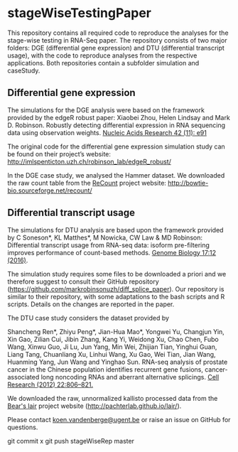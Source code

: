 # stageWiseTestingPaper

This repository contains all required code to reproduce the analyses for the stage-wise testing in RNA-Seq paper. The repository consists of two major folders: DGE (differential gene expression) and DTU (differential transcript usage), with the code to reproduce analyses from the respective applications. Both repositories contain a subfolder simulation and caseStudy.

## Differential gene expression

The simulations for the DGE analysis were based on the framework provided by the edgeR robust paper:
Xiaobei Zhou, Helen Lindsay and Mark D. Robinson. Robustly detecting differential expression in RNA sequencing data using observation weights. [Nucleic Acids Research 42 (11): e91](http://nar.oxfordjournals.org/content/42/11/e91)

The original code for the differential gene expression simulation study can be found on their project’s website:
http://imlspenticton.uzh.ch/robinson_lab/edgeR_robust/


In the DGE case study, we analysed the Hammer dataset. We downloaded the raw count table from the [ReCount](http://biorxiv.org/content/early/2016/08/08/068478) project website:
http://bowtie-bio.sourceforge.net/recount/


## Differential transcript usage

The simulations for DTU analysis are based upon the framework provided by
C Soneson\*, KL Matthes\*, M Nowicka, CW Law & MD Robinson: Differential transcript usage from RNA-seq data: isoform pre-filtering improves performance of count-based methods. [Genome Biology 17:12 (2016)](https://genomebiology.biomedcentral.com/articles/10.1186/s13059-015-0862-3).

The simulation study requires some files to be downloaded a priori and we therefore suggest to consult their GitHub repository (https://github.com/markrobinsonuzh/diff_splice_paper).
Our repository is similar to their repository, with some adaptations to the bash scripts and R scripts. Details on the changes are reported in the paper.


The DTU case study considers the dataset provided by

Shancheng Ren\*, Zhiyu Peng\*, Jian-Hua Mao\*, Yongwei Yu, Changjun Yin, Xin Gao, Zilian Cui, Jibin Zhang, Kang Yi, Weidong Xu, Chao Chen, Fubo Wang, Xinwu Guo, Ji Lu, Jun Yang, Min Wei, Zhijian Tian, Yinghui Guan, Liang Tang, Chuanliang Xu, Linhui Wang, Xu Gao, Wei Tian, Jian Wang, Huanming Yang, Jun Wang and Yinghao Sun. RNA-seq analysis of prostate cancer in the Chinese population identifies recurrent gene fusions, cancer-associated long noncoding RNAs and aberrant alternative splicings. [Cell Research (2012) 22:806–821.](http://www.nature.com/cr/journal/v22/n5/full/cr201230a.html)

We downloaded the raw, unnormalized kallisto processed data from the [Bear's lair](http://biorxiv.org/content/early/2016/05/31/056200) project website (http://pachterlab.github.io/lair/).

Please contact koen.vandenberge@ugent.be or raise an issue on GitHub for questions.

git commit x
git push stageWiseRep master
